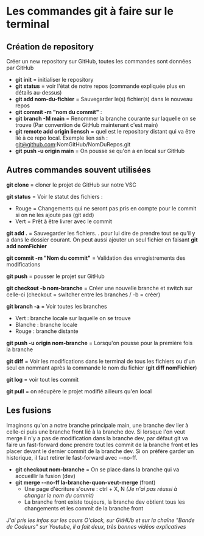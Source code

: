 # Les commandes git à faire sur le terminal

## Création de repository

Créer un new repository sur GitHub, toutes les commandes sont données par GitHub
- **git init** = initialiser le repository
- **git status** = voir l'état de notre repos (commande expliquée plus en détails au-dessus)
- **git add nom-du-fichier** = Sauvegarder le(s) fichier(s) dans le nouveau repos
- **git commit -m "nom du commit"** :
- **git branch -M main** = Renommer la branche courante sur laquelle on se trouve (Par convention de GitHub maintenant c'est main)
- **git remote add origin lienssh** = quel est le repository distant qui va être lié à ce repo local. Exemple lien ssh : git@github.com:NomGitHub/NomDuRepos.git
- **git push -u origin main** = On pousse se qu'on a en local sur GitHub

## Autres commandes souvent utilisées

**git clone** = cloner le projet de GitHub sur notre VSC

**git status** = Voir le statut des fichiers :
- Rouge = Changements qui ne seront pas pris en compte pour le commit si on ne les ajoute pas (git add)
- Vert = Prêt à être livrer avec le commit

**git add .** = Sauvegarder les fichiers. . pour lui dire de prendre tout se qu'il y a dans le dossier courant. On peut aussi ajouter un seul fichier en faisant **git add nomFichier**

**git commit -m "Nom du commit"** = Validation des enregistrements des modifications

**git push** = pousser le projet sur GitHub

**git checkout -b nom-branche** = Créer une nouvelle branche et switch sur celle-ci (checkout = switcher entre les branches / -b = créer) 

**git branch -a** = Voir toutes les branches
  - Vert : branche locale sur laquelle on se trouve
  - Blanche : branche locale
  - Rouge : branche distante

**git push -u origin nom-branche** = Lorsqu'on pousse pour la première fois la branche

**git diff** = Voir les modifications dans le terminal de tous les fichiers ou d'un seul en nommant après la commande le nom du fichier (**git diff nomFichier**)

**git log** = voir tout les commit

**git pull** = on récupère le projet modifié ailleurs qu'en local

## Les fusions

Imaginons qu'on a notre branche principale main, une branche dev lier à celle-ci puis une branche front lié à la branche dev.
Si lorsque l'on veut merge il n'y a pas de modification dans la branche dev, par défaut git va faire un fast-forward donc prendre tout les commit de la branche front et les placer devant le dernier commit de la branche dev.
Si on préfère garder un historique,  il faut retirer le fast-forward avec --no-ff.

- **git checkout nom-branche** = On se place dans la branche qui va accueillir la fusion (dev)
- **git merge --no-ff la-branche-quon-veut-merge** (front)
  -  Une page d'écriture s'ouvre : ctrl + X, N *(Je n'ai pas réussi à changer le nom du commit)*
  -  La branche front existe toujours, la branche dev obtient tous les changements et les commit de la branche front



    
*J'ai pris les infos sur les cours O'clock, sur GitHUb et sur la chaîne "Bande de Codeurs" sur Youtube, il a fait deux, très bonnes vidéos explicatives*
